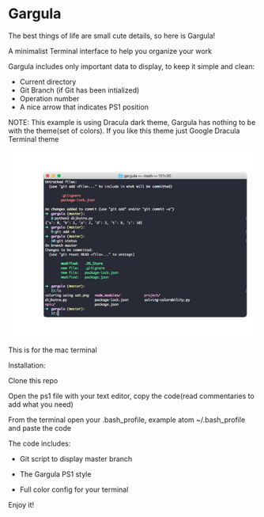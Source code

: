 # Gargula

The best things of life are small cute details, so here is Gargula!

A minimalist Terminal interface to help you organize your work

Gargula includes only important data to display, to keep it simple and clean:

- Current directory
- Git Branch (if Git has been intialized)
- Operation number
- A nice arrow that indicates PS1 position

NOTE:
This example is using Dracula dark theme, 
Gargula has nothing to be with the theme(set of colors). 
If you like this theme just Google Dracula Terminal theme

![](gargula1.png) 

This is for the mac terminal

Installation: 

Clone this repo  

Open the ps1 file with your text editor, copy the code(read commentaries to add what you need)

From the terminal open your .bash_profile, example atom ~/.bash_profile and paste the code 

The code includes: 

- Git script to display master branch

- The Gargula PS1 style

- Full color config for your terminal

Enjoy it!
